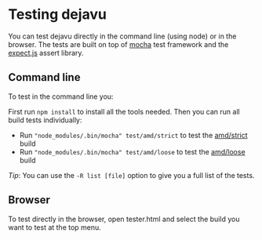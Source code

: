 # Testing dejavu #

You can test dejavu directly in the command line (using node) or in the browser.
The tests are built on top of [mocha](http://visionmedia.github.com/mocha/) test framework and the [expect.js](https://github.com/LearnBoost/expect.js) assert library.

## Command line ##

To test in the command line you:

First run `npm install` to install all the tools needed.
Then you can run all build tests individually:

* Run `"node_modules/.bin/mocha" test/amd/strict` to test the [amd/strict](https://github.com/IndigoUnited/dejavu/tree/master/dist/amd/loose) build
* Run `"node_modules/.bin/mocha" test/amd/loose` to test the [amd/loose](https://github.com/IndigoUnited/dejavu/tree/master/dist/amd/loose) build

_Tip_: You can use the `-R list [file]` option to give you a full list of the tests.

## Browser ##

To test directly in the browser, open tester.html and select the build you want to test at the top menu.